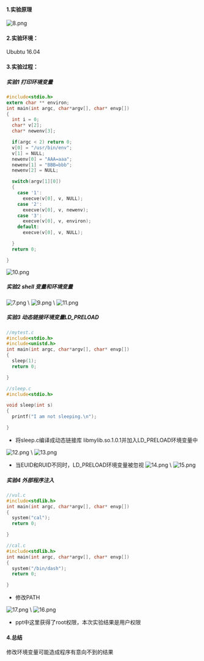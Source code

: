 #### 1.实验原理
![8.png](https://i.loli.net/2021/03/09/GvbAgRHKmMkdqWn.png)


#### 2.实验环境：
Ububtu 16.04
#### 3.实验过程：
##### 实验1 打印环境变量
```c
#include<stdio.h>
extern char ** environ;
int main(int argc, char*argv[], char* envp[])
{
  int i = 0;
  char* v[2];
  char* newenv[3];

  if(argc < 2) return 0;
  v[0] = "/usr/bin/env";
  v[1] = NULL;
  newenv[0] = "AAA=aaa";
  newenv[1] = "BBB=bbb";
  newenv[2] = NULL;

  switch(argv[1][0])
  {
    case '1':
      execve(v[0], v, NULL);
    case '2':
      execve(v[0], v, newenv);
    case '3':
      execve(v[0], v, environ);
    default:
      execve(v[0], v, NULL);

  }
  return 0;

}
```
![10.png](https://i.loli.net/2021/03/09/tWgfrHMcilEoPaY.png)

##### 实验2 shell 变量和环境变量

![7.png](https://i.loli.net/2021/03/09/VfyQ2uIjHk6JPev.png) \\
![9.png](https://i.loli.net/2021/03/09/K9fSysVRv54l2PB.png) \\
![11.png](https://i.loli.net/2021/03/09/lsPLecraJEm2RHq.png)

##### 实验3 动态链接环境变量LD_PRELOAD

```C
//mytest.c
#include<stdio.h>
#include<unistd.h>
int main(int argc, char*argv[], char* envp[])
{
  sleep(1);
  return 0;

}
```
```C
//sleep.c
#include<stdio.h>

void sleep(int s)
{
  printf("I am not sleeping.\n");

}
```

* 将sleep.c编译成动态链接库 libmylib.so.1.0.1并加入LD_PRELOAD环境变量中

![12.png](https://i.loli.net/2021/03/09/yRdnp1sFVQStJzb.png) \\
![13.png](https://i.loli.net/2021/03/09/T91WVrMaQEYoIOf.png)

* 当EUID和RUID不同时，LD_PRELOAD环境变量被忽视
![14.png](https://i.loli.net/2021/03/09/pAIQvto4Hk9Xjhb.png) \\
![15.png](https://i.loli.net/2021/03/09/tFiNB3bkvCY4AdM.png)

##### 实验4 外部程序注入
```c
//vul.c
#include<stdlib.h>
int main(int argc, char*argv[], char* envp[])
{
  system("cal");
  return 0;

}
```

```c
//cal.c
#include<stdlib.h>
int main(int argc, char*argv[], char* envp[])
{
  system("/bin/dash");
  return 0;

}
```

* 修改PATH
  
![17.png](https://i.loli.net/2021/03/09/NDFZXYyphS48J6x.png) \\
![16.png](https://i.loli.net/2021/03/09/zQjCJVHv8BPKmRc.png)
* ppt中这里获得了root权限，本次实验结果是用户权限

#### 4.总结

修改环境变量可能造成程序有意向不到的结果

